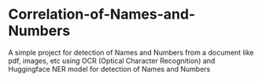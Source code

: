 # Correlation-of-Names-and-Numbers
A simple project for detection of Names and Numbers from a document like pdf, images, etc using
OCR (Optical Character Recognition) and Huggingface NER model for detection of Names and Numbers